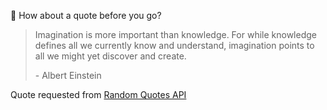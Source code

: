 📣 How about a quote before you go?

> Imagination is more important than knowledge. For while knowledge defines all we currently know and understand, imagination points to all we might yet discover and create.
>
> <p>- Albert Einstein</p>

Quote requested from [Random Quotes API](https://github.com/lukePeavey/quotable)
